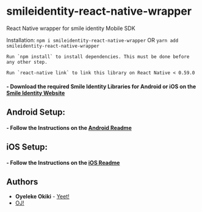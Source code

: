 # smileidentity-react-native-wrapper
React Native wrapper for smile identity Mobile SDK

Installation:
`npm i smileidentity-react-native-wrapper` OR `yarn add smileidentity-react-native-wrapper`

```
Run `npm install` to install dependencies. This must be done before any other step.
```

```
Run `react-native link` to link this library on React Native < 0.59.0
```


#### -  Download the required Smile Identity Libraries for Android or iOS on the [Smile Identity Website](https://test-smileid.herokuapp.com/sdk)


## Android Setup:
#### -  Follow the Instructions on the [Android Readme](https://github.com/PiggyTech/smileidentity-react-native-wrapper/tree/master/android)



## iOS Setup:
#### -  Follow the Instructions on the [iOS Readme](https://github.com/PiggyTech/smileidentity-react-native-wrapper/tree/master/ios)

## Authors

* **Oyeleke Okiki** - [Yeet!](http://oyelekeokiki.com)
* [OJ!](mailto:oj@piggyvest.com)

